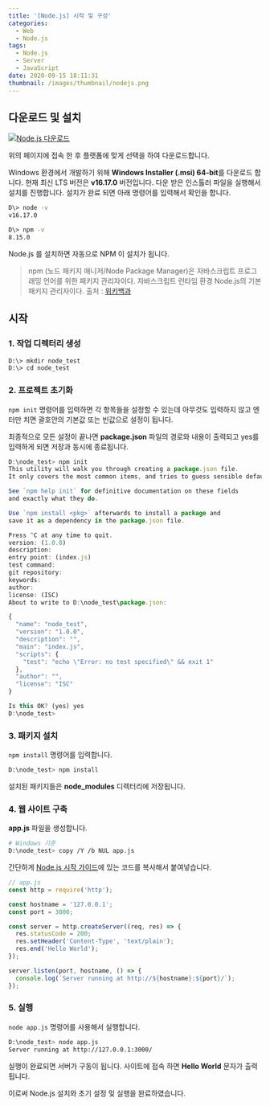 ```yaml
---
title: '[Node.js] 시작 및 구성'
categories:
  - Web
  - Node.js
tags:
  - Node.js
  - Server
  - JavaScript
date: 2020-09-15 18:11:31
thumbnail: /images/thumbnail/nodejs.png
---
```


## 다운로드 및 설치

[![Node.js 다운로드](/images/nodejs/download.png)](https://nodejs.org/ko/download/)

위의 페이지에 접속 한 후 플랫폼에 맞게 선택을 하여 다운로드합니다.

Windows 환경에서 개발하기 위해 **Windows Installer (.msi) 64-bit**를 다운로드 합니다. 현재 최신 LTS 버전은 **v16.17.0** 버전입니다. 다운 받은 인스톨러 파일을 실행해서 설치를 진행합니다. 설치가 완료 되면 아래 명령어를 입력해서 확인을 합니다.

```bash
D\> node -v
v16.17.0

D\> npm -v
8.15.0
```

Node.js 를 설치하면 자동으로 NPM 이 설치가 됩니다.

> npm (노드 패키지 매니저/Node Package Manager)은 자바스크립트 프로그래밍 언어를 위한 패키지 관리자이다. 자바스크립트 런타임 환경 Node.js의 기본 패키지 관리자이다. 출처 : [위키백과](<https://ko.wikipedia.org/wiki/Npm_(%EC%86%8C%ED%94%84%ED%8A%B8%EC%9B%A8%EC%96%B4)>)

## 시작

### 1. 작업 디렉터리 생성

```bash
D:\> mkdir node_test
D:\> cd node_test
```

### 2. 프로젝트 초기화

`npm init` 명령어를 입력하면 각 항목들을 설정할 수 있는데 아무것도 입력하지 않고 엔터만 치면 괄호안의 기본값 또는 빈값으로 설정이 됩니다.

최종적으로 모든 설정이 끝나면 **package.json** 파일의 경로와 내용이 출력되고 yes를 입력하게 되면 저장과 동시에 종료됩니다.

```js
D:\node_test> npm init
This utility will walk you through creating a package.json file.
It only covers the most common items, and tries to guess sensible defaults.

See `npm help init` for definitive documentation on these fields
and exactly what they do.

Use `npm install <pkg>` afterwards to install a package and
save it as a dependency in the package.json file.

Press ^C at any time to quit.
version: (1.0.0)
description:
entry point: (index.js)
test command:
git repository:
keywords:
author:
license: (ISC)
About to write to D:\node_test\package.json:

{
  "name": "node_test",
  "version": "1.0.0",
  "description": "",
  "main": "index.js",
  "scripts": {
    "test": "echo \"Error: no test specified\" && exit 1"
  },
  "author": "",
  "license": "ISC"
}

Is this OK? (yes) yes
D:\node_test>
```

### 3. 패키지 설치

`npm install` 명령어를 입력합니다.

```bash
D:\node_test> npm install
```

설치된 패키지들은 **node_modules** 디렉터리에 저장됩니다.

### 4. 웹 사이트 구축

**app.js** 파일을 생성합니다.

```bash
# Windows 기준
D:\node_test> copy /Y /b NUL app.js
```

간단하게 [Node.js 시작 가이드](https://nodejs.org/ko/docs/guides/getting-started-guide/)에 있는 코드를 복사해서 붙여넣습니다.

```js
// app.js
const http = require('http');

const hostname = '127.0.0.1';
const port = 3000;

const server = http.createServer((req, res) => {
  res.statusCode = 200;
  res.setHeader('Content-Type', 'text/plain');
  res.end('Hello World');
});

server.listen(port, hostname, () => {
  console.log(`Server running at http://${hostname}:${port}/`);
});
```

### 5. 실행

`node app.js` 명령어를 사용해서 실행합니다.

```bash
D:\node_test> node app.js
Server running at http://127.0.0.1:3000/
```

실행이 완료되면 서버가 구동이 됩니다. 사이트에 접속 하면 **Hello World** 문자가 출력됩니다.

이로써 Node.js 설치와 초기 설정 및 실행을 완료하였습니다.
